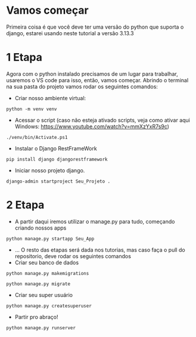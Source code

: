 # Vamos começar
Primeira coisa é que você deve ter uma versão do python que suporta o django, estarei usando neste tutorial a versão 3.13.3

# 1 Etapa
Agora com o python instalado precisamos de um lugar para trabalhar, usaremos o VS code para isso, então, vamos começar.
Abrindo o terminal na sua pasta do projeto vamos rodar os seguintes comandos:
- Criar nosso ambiente virtual:
```
python -m venv venv
```
- Acessar o script (caso não esteja ativado scripts, veja como ativar aqui Windows: https://www.youtube.com/watch?v=mmXzYxR7s9c)
```
./venv/bin/Activate.ps1
```
- Instalar o Django RestFrameWork
```
pip install django djangorestframework
```
- Iniciar nosso projeto django.
```
django-admin startproject Seu_Projeto .
```
# 2 Etapa
- A partir daqui iremos utilizar o manage.py para tudo, começando criando nossos apps
```
python manage.py startapp Seu_App
```
- ... O resto das etapas será dada nos tutorias, mas caso faça o pull do repositorio, deve rodar os seguintes comandos
- Criar seu banco de dados
```
python manage.py makemigrations
```
```
python manage.py migrate
```
- Criar seu super usuário
```
python manage.py createsuperuser
```
- Partir pro abraço!
```
python manage.py runserver
```

